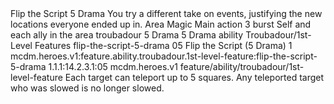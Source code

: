 <ability>
  <name>Flip the Script</name>
  <cost>5 Drama</cost>
  <flavor>You try a different take on events, justifying the new locations everyone ended up in.</flavor>
  <keywords>
    <keyword>Area</keyword>
    <keyword>Magic</keyword>
  </keywords>
  <type>Main action</type>
  <distance>3 burst</distance>
  <target>Self and each ally in the area</target>
  <metadata>
    <class>troubadour</class>
    <cost>5 Drama</cost>
    <cost_amount>5</cost_amount>
    <cost_resource>Drama</cost_resource>
    <feature_type>ability</feature_type>
    <file_dpath>Troubadour/1st-Level Features</file_dpath>
    <item_id>flip-the-script-5-drama</item_id>
    <item_index>05</item_index>
    <item_name>Flip the Script (5 Drama)</item_name>
    <level>1</level>
    <scc>mcdm.heroes.v1:feature.ability.troubadour.1st-level-feature:flip-the-script-5-drama</scc>
    <scdc>1.1.1:14.2.3.1:05</scdc>
    <source>mcdm.heroes.v1</source>
    <type>feature/ability/troubadour/1st-level-feature</type>
  </metadata>
  <effects>
    <effect type="mundane">Each target can teleport up to 5 squares. Any teleported target who was slowed is no longer slowed.</effect>
  </effects>
</ability>
